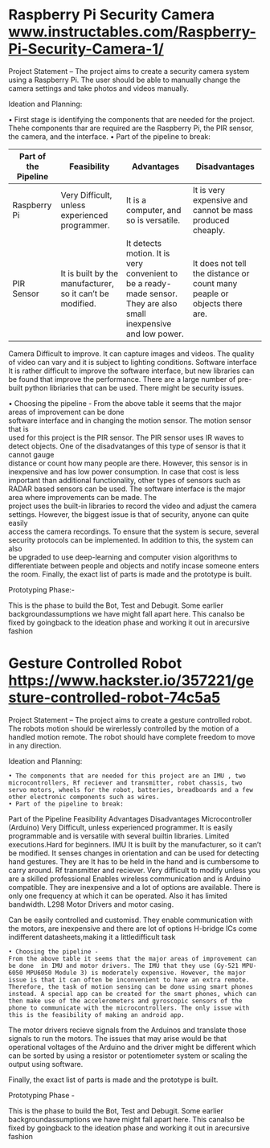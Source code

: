 # Raspberry Pi Security Camera www.instructables.com/Raspberry-Pi-Security-Camera-1/


Project Statement – The project aims to create a security camera system using a Raspberry Pi. The user should be able to manually change the camera settings and take photos and videos manually. 


Ideation and Planning: 

   • First stage is identifying the components that are needed for the project. Thehe  components thar are required are the Raspberry Pi, the  PIR sensor, the camera, and the interface.
   • Part of the pipeline to break:


|Part of the Pipeline | Feasibility | Advantages | Disadvantages |
| --- | --- | --- | --- |
| Raspberry Pi | Very Difficult, unless experienced programmer.|It is a computer, and so is versatile. |It is very expensive and cannot be mass produced cheaply.|
| PIR Sensor | It is built by the manufacturer, so it can’t be modified.|It detects motion. It is very convenient to be a ready-made sensor. They are also small inexpensive and low power.| It does not tell the distance or count many peaple or objects there are.|
Camera 
Difficult to improve.
It can capture images and videos.
The quality of video can vary and it is subject to lighting conditions. 
Software interface
It is rather difficult to improve the software interface, but new libraries can be found that improve the performance.
There are a large number of pre-built python libriaries that can be used.
There might be security issues.



  • Choosing the pipeline -
	From the above table it seems that the major areas of improvement can be done 	
  software interface and in changing the motion sensor. The motion sensor that is 	
  used for this project is the PIR sensor. The PIR sensor uses IR waves to detect 
	objects. One of the disadvatanges of this type of sensor is that it cannot gauge 	
	distance or count how many people are there. However, this sensor is in
	inexpensive and has low power consumption. In case that cost is less important 
	than additional functionality, other types of sensors such as RADAR based 	sensors can be used.
	The software interface is the major area where improvements can be made. The      
	project uses the built-in libraries to record the video and adjust the camera    
	settings. However, the biggest issue is that of security, anyone can quite easily       
	access the camera recordings. To ensure that the system is secure, several 
  security protocols can be implemented. In addition to this, the system can also 	
  be upgraded to use deep-learning and computer vision algorithms to 	
  differentiate between people and objects and notify incase someone enters the room. 
	Finally, the exact list of parts is made and the prototype is built. 




Prototyping Phase:- 
	

This is the phase to build the Bot, Test and Debugit. 
Some earlier backgroundassumptions we have might fall apart here. 
This canalso be fixed by goingback to the ideation phase and working it 
out in arecursive fashion
 	























 # Gesture Controlled Robot https://www.hackster.io/357221/gesture-controlled-robot-74c5a5


Project Statement – The project aims to create a gesture controlled robot. The robots motion should be wirerlessly controlled by the motion of a handled motion remote. The robot should have complete freedom to move in any direction. 

Ideation and Planning: 

    • The components that are needed for this project are an IMU , two microcontrollers, Rf reciever and transmitter, robot chassis, two servo motors, wheels for the robot, batteries, breadboards and a few other electronic components such as wires.
    • Part of the pipeline to break:


Part of the Pipeline 
Feasibility
Advantages
Disadvantages
Microcontroller (Arduino) 
Very Difficult, unless experienced programmer.
It is easily programmable and is versatile with several builtin libraries.
Limited executions.Hard for beginners.
IMU
It is built by the manufacturer, so it can’t be modified.
It senses changes in orientation and can be used for detecting hand gestures. They are 
It has to be held in the hand and is cumbersome to carry around.
Rf transmitter and reciever.
Very difficult to modify unless you are a skilled professional
Enables wireless communication and is Arduino compatible. They are inexpensive and a lot of options are available.
There is only one frequency at which it can be operated. Also it has limited bandwidth.
L298 Motor Drivers and motor casing.


Can be easily controlled and customisd. 
They enable communication with the motors, are inexpensive and there are lot of options
H-bridge ICs come indifferent datasheets,making it a littledifficult task



    • Choosing the pipeline -
	From the above table it seems that the major areas of improvement can be done  in IMU and motor drivers. The IMU that they use (Gy-521 MPU-6050 MPU6050 Module 3) is moderately expensive. However, the major issue is that it can often be inconvenient to have an extra remote. Therefore, the task of motion sensing can be done using smart phones instead. A special app can be created for the smart phones, which can then make use of the accelerometers and gyroscopic sensors of the phone to communicate with the microcontrollers. The only issue with this is the feasibility of making an android app. 
 
The motor drivers recieve signals from the Arduinos and translate those signals to run the motors. The issues that may arise would be that operational voltages of the Arduino and the driver might be different which can be sorted by using a resistor or potentiometer system or scaling the output using software. 

Finally, the exact list of parts is made and the prototype is built. 


Prototyping Phase -

This is the phase to build the Bot, Test and Debugit. Some earlier backgroundassumptions we have might fall apart here. This canalso be fixed by goingback to the ideation phase and working it out in arecursive fashion

